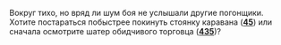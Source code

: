 Вокруг тихо, но вряд ли шум боя не услышали другие погонщики. Хотите постараться побыстрее покинуть стоянку каравана ([**45**](#n_45)) или сначала осмотрите шатер обидчивого торговца ([**435**](#n_435))?

